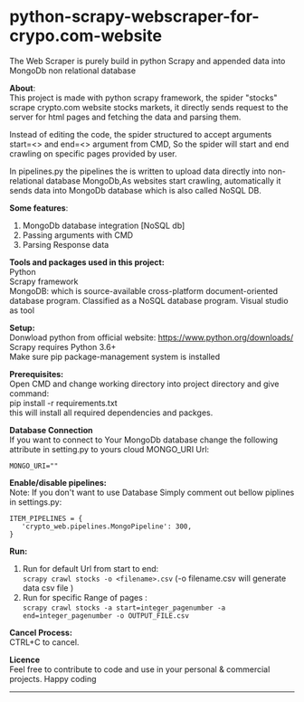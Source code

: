 # python-scrapy-webscraper-for-crypo.com-website
The Web Scraper is purely build in python Scrapy and appended data into MongoDb non relational database 

**About**:<br/>
This project is made with python scrapy framework, the spider "stocks" scrape crypto.com website stocks markets, it directly sends request to the server for html pages and fetching the data and parsing them.

Instead of editing the code, the spider structured to accept arguments start=<> and end=<> argument from CMD, So the spider will start and end crawling  on specific pages  provided by user.

In pipelines.py the pipelines the is written to upload data directly into non-relational database MongoDb,As websites start crawling, automatically it sends data into MongoDb database which is also called NoSQL DB.


**Some features**:<br/>
1) MongoDb database integration [NoSQL db]
2) Passing arguments with CMD
3) Parsing Response data

**Tools and packages used in this project:**<br/>
Python<br />
Scrapy framework<br />
MongoDB: which is source-available cross-platform document-oriented database program. Classified as a NoSQL database program.
Visual studio as tool

**Setup:**<br/>
Donwload python from official website: https://www.python.org/downloads/ <br/>
Scrapy requires Python 3.6+<br />
Make sure pip package-management system is installed

**Prerequisites:** <br />
Open CMD and change working directory into project directory and give command:<br/>
pip install -r requirements.txt <br/>
this will install all required dependencies and packges.

**Database Connection** <br />
If you want to connect to Your MongoDb database change the following attribute in setting.py to yours cloud MONGO_URI Url:

```
MONGO_URI=""
```


**Enable/disable pipelines:** <br />
Note:
If you don't want to use Database Simply comment out bellow piplines in settings.py:

```
ITEM_PIPELINES = {
   'crypto_web.pipelines.MongoPipeline': 300,
}

```

**Run:** <br />
1) Run for default Url from start to end:<br />```scrapy crawl stocks -o <filename>.csv```  (-o filename.csv will generate data csv file ) <br/>
2) Run for specific Range of pages :<br/>```scrapy crawl stocks -a start=integer_pagenumber -a end=integer_pagenumber -o OUTPUT_FILE.csv``` <br/>


**Cancel Process:** <br />
CTRL+C to cancel.


**Licence** <br />
Feel free to contribute to code and use in your personal & commercial projects. Happy coding


-----------------------------------------------------------------------------------------
